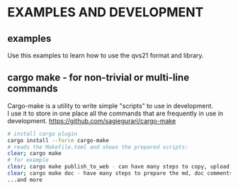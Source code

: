 # EXAMPLES AND DEVELOPMENT

## examples

Use this examples to learn how to use the qvs21 format and library.  

[comment]: # (lmake_md_to_doc_comments segment start A)

## cargo make - for non-trivial or multi-line commands

Cargo-make is a utility to write simple "scripts" to use in development.  
I use it to store in one place all the commands that are frequently in use in development.  <https://github.com/sagiegurari/cargo-make>

```bash
# install cargo plugin
cargo install --force cargo-make
# reads the Makefile.toml and shows the prepared scripts:
clear; cargo make
# for example
clear; cargo make publish_to_web - can have many steps to copy, upload, tag, stop/start server  
clear; cargo make doc - have many steps to prepare the md, doc comments and finally generate the documentation
...and more
```
